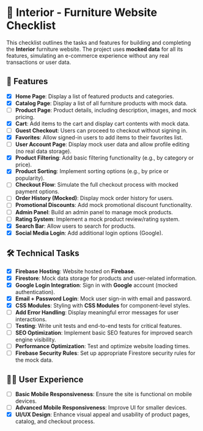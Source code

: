 # 📝 Interior - Furniture Website Checklist

This checklist outlines the tasks and features for building and completing the **Interior** furniture website. The project uses **mocked data** for all its features, simulating an e-commerce experience without any real transactions or user data.

## 🌟 Features

- [x] **Home Page**: Display a list of featured products and categories.
- [x] **Catalog Page**: Display a list of all furniture products with mock data.
- [ ] **Product Page**: Product details, including description, images, and mock pricing.
- [x] **Cart**: Add items to the cart and display cart contents with mock data.
- [ ] **Guest Checkout**: Users can proceed to checkout without signing in.
- [x] **Favorites**: Allow signed-in users to add items to their favorites list.
- [ ] **User Account Page**: Display mock user data and allow profile editing (no real data storage).
- [x] **Product Filtering**: Add basic filtering functionality (e.g., by category or price).
- [x] **Product Sorting**: Implement sorting options (e.g., by price or popularity).
- [ ] **Checkout Flow**: Simulate the full checkout process with mocked payment options.
- [ ] **Order History (Mocked)**: Display mock order history for users.
- [ ] **Promotional Discounts**: Add mock promotional discount functionality.
- [ ] **Admin Panel**: Build an admin panel to manage mock products.
- [ ] **Rating System**: Implement a mock product review/rating system.
- [x] **Search Bar**: Allow users to search for products.
- [x] **Social Media Login**: Add additional login options (Google).

## 🛠️ Technical Tasks

- [x] **Firebase Hosting**: Website hosted on **Firebase**.
- [x] **Firestore**: Mock data storage for products and user-related information.
- [x] **Google Login Integration**: Sign in with **Google** account (mocked authentication).
- [x] **Email + Password Login**: Mock user sign-in with email and password.
- [x] **CSS Modules**: Styling with **CSS Modules** for component-level styles.
- [ ] **Add Error Handling**: Display meaningful error messages for user interactions.
- [ ] **Testing**: Write unit tests and end-to-end tests for critical features.
- [ ] **SEO Optimization**: Implement basic SEO features for improved search engine visibility.
- [ ] **Performance Optimization**: Test and optimize website loading times.
- [ ] **Firebase Security Rules**: Set up appropriate Firestore security rules for the mock data.

## 🧑‍💻 User Experience

- [ ] **Basic Mobile Responsiveness**: Ensure the site is functional on mobile devices.
- [ ] **Advanced Mobile Responsiveness**: Improve UI for smaller devices.
- [x] **UI/UX Design**: Enhance visual appeal and usability of product pages, catalog, and checkout process.
